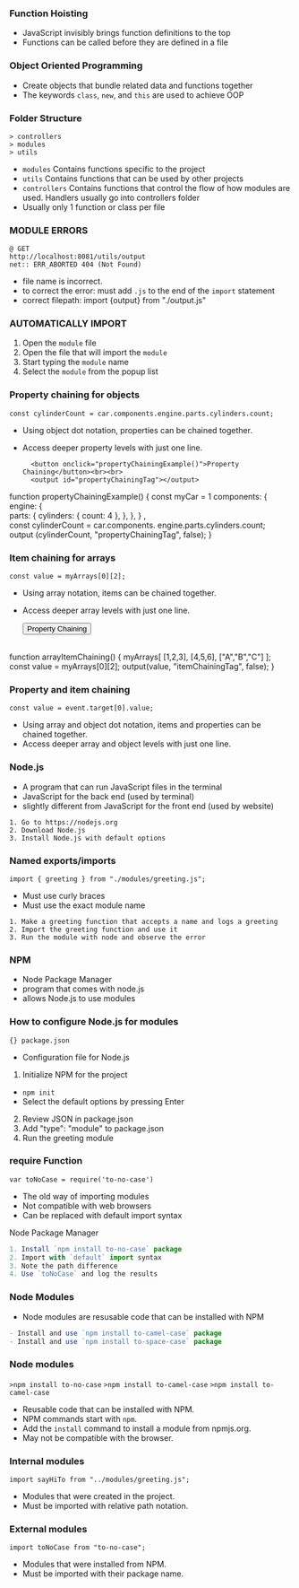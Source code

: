 ### Function Hoisting
- JavaScript invisibly brings function definitions to the top
- Functions can be called before they are defined in a file

### Object Oriented Programming
- Create objects that bundle related data and functions together
- The keywords `class`, `new`, and `this` are used to achieve OOP

### Folder Structure
```
> controllers
> modules
> utils
```
- `modules` Contains functions specific to the project
- `utils` Contains functions that can be used by other projects
- `controllers` Contains functions that control the flow of how modules are used. Handlers usually go into controllers folder
- Usually only 1 function or class per file

### MODULE ERRORS
 ```
 @ GET
http://localhost:8081/utils/output
net:: ERR_ABORTED 404 (Not Found)
 ```   
  - file name is incorrect. 
  - to correct the error: must add `.js` to the end of the `import` statement
  - correct filepath: import {output} from "./output.js"

### AUTOMATICALLY IMPORT
1. Open the `module` file
2. Open the file that will import the `module`
3. Start typing the `module` name
4. Select the `module` from the popup list  

### Property chaining for objects
`const cylinderCount = car.components.engine.parts.cylinders.count;`

- Using object dot notation, properties can be chained together.
- Access deeper property levels with just one line.

        <button onclick="propertyChainingExample()">Property Chaining</button><br><br>
        <output id="propertyChainingTag"></output>
        
function propertyChainingExample() {
    const myCar = 1
        components: {  
            engine: {  
                parts: { 
                    cylinders: { 
                        count: 4
                    }, 
                }, 
            }, 
        } ,  
        const cylinderCount = car.components. engine.parts.cylinders.count;
        output (cylinderCount, "propertyChainingTag", false);
}


### Item chaining for arrays
`const value = myArrays[0][2];`
- Using array notation, items can be chained together.
- Access deeper array levels with just one line.

  <button onclick="itemChainingExample()">Property Chaining</button><br><br>
        <output id="itemChainingTag"></output>
        
function arrayItemChaining() {
    myArrays[
        [1,2,3],
        [4,5,6],
        ["A","B","C"]
    ];
    const value = myArrays[0][2]; 
    output(value, "itemChainingTag", false);
} 
 
 ### Property and item chaining
`const value = event.target[0].value;`

- Using array and object dot notation, items and properties can be chained together.
- Access deeper array and object levels with just one line.

### Node.js
- A program that can run JavaScript files in the terminal
- JavaScript for the back end (used by terminal)
- slightly different from JavaScript for the front end (used by website)

```
1. Go to https://nodejs.org
2. Download Node.js
3. Install Node.js with default options
```
### Named exports/imports
`import { greeting } from "./modules/greeting.js";`
- Must use curly braces
- Must use the exact module name
```
1. Make a greeting function that accepts a name and logs a greeting
2. Import the greeting function and use it
3. Run the module with node and observe the error
```
### NPM
- Node Package Manager
- program that comes with node.js
- allows Node.js to use modules

### How to configure Node.js for modules
`{} package.json`
- Configuration file for Node.js
1. Initialize NPM for the project
  - `npm init`
  - Select the default options by pressing Enter
2. Review JSON in package.json
3. Add "type": "module" to package.json
4. Run the greeting module

### require Function
`var toNoCase = require('to-no-case')`
- The old way of importing modules
- Not compatible with web browsers
- Can be replaced with default import syntax

Node Package Manager
```javascript
1. Install `npm install to-no-case` package
2. Import with `default` import syntax
3. Note the path difference
4. Use `toNoCase` and log the results
```
### Node Modules
- Node modules are resusable code that can be installed with NPM
```javascript
- Install and use `npm install to-camel-case` package 
- Install and use `npm install to-space-case` package
```

### Node modules
`>npm install to-no-case`
`>npm install to-camel-case`
`>npm install to-camel-case`

- Reusable code that can be installed with NPM.
- NPM commands start with `npm`. 
- Add the `install` command to install a module from npmjs.org.
- May not be compatible with the browser. 

### Internal modules
`import sayHiTo from "../modules/greeting.js";`

- Modules that were created in the project.
- Must be imported with relative path notation. 

### External modules
`import toNoCase from "to-no-case";`

- Modules that were installed from NPM.
- Must be imported with their package name.

